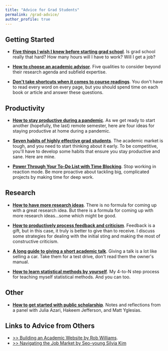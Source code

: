 ```yaml
---
title: "Advice for Grad Students"
permalink: /grad-advice/
author_profile: true
---
```


## Getting Started

- [**Five things I wish I knew before starting grad school**](/blog/wish-i-knew-before-grad-school). Is grad school really that hard? How many hours will I have to work? Will I get a job? 

- [**How to choose an academic advisor**](/blog/advisors). Five qualities to consider beyond their research agenda and subfield expertise.

- [**Don't take shortcuts when it comes to course readings**](/blog/reading). You don't have to read every word on every page, but you should spend time on each book or article and answer these questions.


## Productivity

- [**How to stay productive during a pandemic**](/blog/pandemic-productivity). As we get ready to start another (hopefully, the last) remote semester, here are four ideas for staying productive at home during a pandemic. 

- [**Seven habits of highly effective grad students**](/blog/seven-habits).  The academic market is tough, and you need to start thinking about it early. To be competitive, you'll have to develop some habits that ensure you stay productive and sane. Here are mine.

- [**Power Through Your To-Do List with Time Blocking**](/blog/time-blocking). Stop working in reaction mode. Be more proactive about tackling big, complicated projects by making time for deep work.


## Research

- [**How to have more research ideas**](/blog/more-ideas). There is no formula for coming up with a great research idea. But there is a formula for coming up with more research ideas...some which might be good.

- [**How to productively process feedback and criticism**](/blog/get-feedback). Feedback is a gift, but in this case, it truly is better to give than to receive. I discuss some strategies for dealing with the initial sting and making the most of constructive criticism.

- [**A long guide to giving a short academic talk**](/blog/short-talk).  Giving a talk is a lot like selling a car. Take them for a test drive, don't read them the owner's manual.

- [**How to learn statistical methods by yourself**](/blog/teach-yourself-methods). My 4-to-N step process for teaching myself statistical methods. And you can too.

## Other

- [**How to get started with public scholarship**](/blog/public-scholarship). Notes and reflections from a panel with Julia Azari, Hakeem Jefferson, and Matt Yglesias.

## Links to Advice from Others

- [>> Building an Academic Website by Rob Williams](https://jayrobwilliams.com/posts/2020/06/academic-website/). 
- [>> Navigating the Job Market by Seo-young Silvia Kim](https://tinyurl.com/y3wcrzsg)